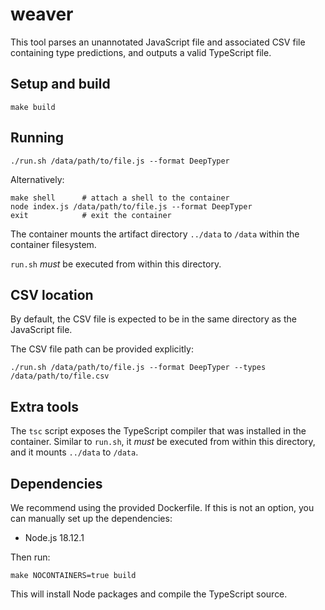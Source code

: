 # weaver

This tool parses an unannotated JavaScript file and associated CSV file
containing type predictions, and outputs a valid TypeScript file.

## Setup and build

    make build

## Running

    ./run.sh /data/path/to/file.js --format DeepTyper

Alternatively:

    make shell      # attach a shell to the container
    node index.js /data/path/to/file.js --format DeepTyper
    exit            # exit the container

The container mounts the artifact directory `../data` to `/data` within the
container filesystem.

`run.sh` _must_ be executed from within this directory.

## CSV location

By default, the CSV file is expected to be in the same directory as the
JavaScript file.

The CSV file path can be provided explicitly:

    ./run.sh /data/path/to/file.js --format DeepTyper --types /data/path/to/file.csv

## Extra tools

The `tsc` script exposes the TypeScript compiler that was installed in the
container. Similar to `run.sh`, it _must_ be executed from within this
directory, and it mounts `../data` to `/data`.

## Dependencies

We recommend using the provided Dockerfile. If this is not an option, you can
manually set up the dependencies:

* Node.js 18.12.1

Then run:

    make NOCONTAINERS=true build

This will install Node packages and compile the TypeScript source.
